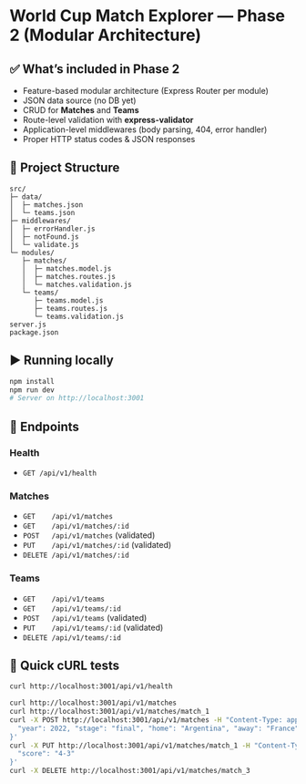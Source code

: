 # World Cup Match Explorer — Phase 2 (Modular Architecture)

## ✅ What’s included in Phase 2
- Feature-based modular architecture (Express Router per module)
- JSON data source (no DB yet)
- CRUD for **Matches** and **Teams**
- Route-level validation with **express-validator**
- Application-level middlewares (body parsing, 404, error handler)
- Proper HTTP status codes & JSON responses

## 📁 Project Structure
```
src/
├─ data/
│  ├─ matches.json
│  └─ teams.json
├─ middlewares/
│  ├─ errorHandler.js
│  ├─ notFound.js
│  └─ validate.js
└─ modules/
   ├─ matches/
   │  ├─ matches.model.js
   │  ├─ matches.routes.js
   │  └─ matches.validation.js
   └─ teams/
      ├─ teams.model.js
      ├─ teams.routes.js
      └─ teams.validation.js
server.js
package.json
```

## ▶️ Running locally
```bash
npm install
npm run dev
# Server on http://localhost:3001
```

## 🔗 Endpoints

### Health
- `GET /api/v1/health`

### Matches
- `GET    /api/v1/matches`
- `GET    /api/v1/matches/:id`
- `POST   /api/v1/matches` (validated)
- `PUT    /api/v1/matches/:id` (validated)
- `DELETE /api/v1/matches/:id`

### Teams
- `GET    /api/v1/teams`
- `GET    /api/v1/teams/:id`
- `POST   /api/v1/teams` (validated)
- `PUT    /api/v1/teams/:id` (validated)
- `DELETE /api/v1/teams/:id`

## 🧪 Quick cURL tests
```bash
curl http://localhost:3001/api/v1/health

curl http://localhost:3001/api/v1/matches
curl http://localhost:3001/api/v1/matches/match_1
curl -X POST http://localhost:3001/api/v1/matches -H "Content-Type: application/json" -d '{
  "year": 2022, "stage": "final", "home": "Argentina", "away": "France", "score": "3-3 (4-2 pens)"
}'
curl -X PUT http://localhost:3001/api/v1/matches/match_1 -H "Content-Type: application/json" -d '{
  "score": "4-3"
}'
curl -X DELETE http://localhost:3001/api/v1/matches/match_3
```
